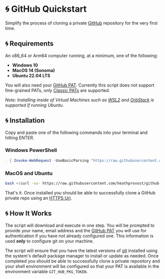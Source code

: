 # :cyclone: GitHub Quickstart

Simplify the process of cloning a private [GitHub](https://github.com) repository for the very first time.

## :cyclone: Requirements

An x86_64 or Arm64 computer running, at a minimum, one of the following:

- **Windows 10**
- **MacOS 14 (Sonoma)**
- **Ubuntu 22.04 LTS**

You will also need your [GitHub PAT](https://docs.github.com/en/authentication/keeping-your-account-and-data-secure/managing-your-personal-access-tokens). Currently
this script does not support fine-grained PATs, only [Classic PATs](https://docs.github.com/en/authentication/keeping-your-account-and-data-secure/managing-your-personal-access-tokens#personal-access-tokens-classic) are supported.


*Note: Installing inside of Virtual Machines such as [WSL2](https://learn.microsoft.com/en-us/windows/wsl/install)
and [OrbStack](https://orbstack.dev/) is supported if running Ubuntu.*

## :cyclone: Installation

Copy and paste one of the following commands into your terminal and hitting ENTER.

### Windows PowerShell

```powershell
. { Invoke-WebRequest -UseBasicParsing "https://raw.githubusercontent.com/heathprovost/github-quickstart/main/install.ps1" } | Invoke-Expression
```

### MacOS and Ubuntu

```sh
bash <(curl -so- https://raw.githubusercontent.com/heathprovost/github-quickstart/main/install.sh)
```

That's it. Once installed you should be able to successfully clone a GitHub private repo using an
[HTTPS Url](https://docs.github.com/en/get-started/getting-started-with-git/about-remote-repositories#cloning-with-https-urls).

## :cyclone: How It Works

The script will download and execute in one step. You will be prompted to provide your name, email address and the
[GitHub PAT](https://docs.github.com/en/authentication/keeping-your-account-and-data-secure/managing-your-personal-access-tokens) you will use for authentication if you have not already configured one. This information is used **only** to configure git on your machine.

The script will ensure that you have the latest versions of [git](https://git-scm.com/) installed using the system's default package manager to install or update as needed. Once completed you should be able to successfully clone a private repository and your shell environment will be configured so that your PAT is available in the environment variable `GIT_HUB_PKG_TOKEN`.
